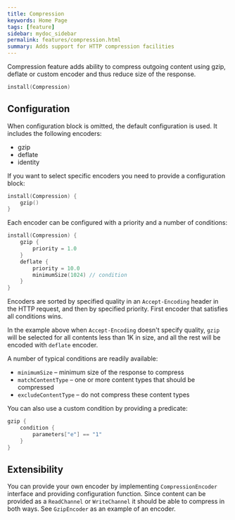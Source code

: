 ```yaml
---
title: Compression
keywords: Home Page
tags: [feature]
sidebar: mydoc_sidebar
permalink: features/compression.html
summary: Adds support for HTTP compression facilities
---
```


Compression feature adds ability to compress outgoing content using gzip, deflate or custom encoder and thus reduce
size of the response.

```kotlin
install(Compression)
```

## Configuration

When configuration block is omitted, the default configuration is used. It includes
 the following encoders:
 
 * gzip
 * deflate
 * identity
 
If you want to select specific encoders you need to provide a configuration block:

```kotlin
install(Compression) {
    gzip()
}
```

Each encoder can be configured with a priority and a number of conditions: 

```kotlin
install(Compression) {
    gzip {
        priority = 1.0
    }
    deflate {
        priority = 10.0 
        minimumSize(1024) // condition
    }
}
```

Encoders are sorted by specified quality in an `Accept-Encoding` header in the HTTP request, and
then by specified priority. First encoder that satisfies all conditions wins.

In the example above when `Accept-Encoding` doesn't specify quality, `gzip` will be selected for all contents 
less than 1K in size, and all the rest will be encoded with `deflate` encoder. 

A number of typical conditions are readily available:

* `minimumSize` – minimum size of the response to compress
* `matchContentType` – one or more content types that should be compressed
* `excludeContentType` – do not compress these content types

You can also use a custom condition by providing a predicate:

```kotlin
gzip {
    condition {
        parameters["e"] == "1"
    }
}
```

## Extensibility

You can provide your own encoder by implementing `CompressionEncoder` interface and providing configuration function. 
Since content can be provided as a `ReadChannel` or `WriteChannel` it should be able to compress in both ways. 
See `GzipEncoder` as an example of an encoder. 
